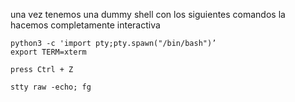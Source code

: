 

una vez tenemos una dummy shell con los siguientes comandos la hacemos completamente interactiva

`python3 -c 'import pty;pty.spawn("/bin/bash")’`  
`export TERM=xterm`  
  
`press Ctrl + Z`  
  
`stty raw -echo; fg`